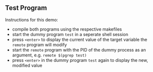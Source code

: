 ## Test Program

Instructions for this demo:

 - compile both programs using the respective makefiles
 - start the dummy program `test` in a seperate shell session
 - press `<enter>` to display the current value of the target variable the `remote` program will modify
 - start the `remote` program with the PID of the dummy process as an argument, e.g. `remote $(pgrep test)`
 - press `<enter>` in the dummy program `test` again to display the new, modified value
